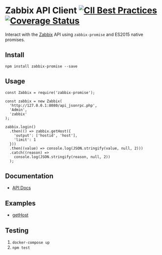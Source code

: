# Zabbix API Client [![CII Best Practices](https://bestpractices.coreinfrastructure.org/projects/849/badge)](https://bestpractices.coreinfrastructure.org/projects/849) [![Coverage Status](https://coveralls.io/repos/github/sumitgoelpw/zabbix-promise/badge.svg?branch=master)](https://coveralls.io/github/sumitgoelpw/zabbix-promise?branch=master)

Interact with the [Zabbix](https://www.zabbix.com/documentation/3.0/manual/api) API using `zabbix-promise` and ES2015 native promises.

## Install

`npm install zabbix-promise --save`

## Usage

```
const Zabbix = require('zabbix-promise');

const zabbix = new Zabbix(
  'http://127.0.0.1:8080/api_jsonrpc.php',
  'Admin',
  'zabbix'
);

zabbix.login()
  .then(() => zabbix.getHost({
    'output': ['hostid', 'host'],
    'limit': 1
  }))
  .then((value) => console.log(JSON.stringify(value, null, 2)))
  .catch((reason) =>
    console.log(JSON.stringify(reason, null, 2))
  );
```

## Documentation

- [API Docs](docs/index.md)

## Examples

- [getHost](examples/getHost.js)

## Testing

1. `docker-compose up`
2. `npm test`
